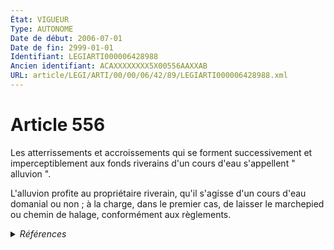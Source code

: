 ```yaml
---
État: VIGUEUR
Type: AUTONOME
Date de début: 2006-07-01
Date de fin: 2999-01-01
Identifiant: LEGIARTI000006428988
Ancien identifiant: ACAXXXXXXXX5X00556AAXXAB
URL: article/LEGI/ARTI/00/00/06/42/89/LEGIARTI000006428988.xml
---
```


<h1>Article 556</h1>

Les atterrissements et accroissements qui se forment successivement et
imperceptiblement aux fonds riverains d'un cours d'eau s'appellent " alluvion
".<br />

L'alluvion profite au propriétaire riverain, qu'il s'agisse d'un cours d'eau
domanial ou non ; à la charge, dans le premier cas, de laisser le marchepied ou
chemin de halage, conformément aux règlements.


<details>
  <summary><em>Références</em></summary>

  <h2>Articles faisant référence à l'article</h2>
  
  <ul>
    <li>
      <a href="https://legal.tricoteuses.fr//redirection/LEGIARTI000006250829?vers=git&vers=legifrance">Ordonnance n° 2006-460 du 21 avril 2006 relative à la partie législative du code général de la propriété des personnes publiques - article 3 ENTIEREMENT_MODIF</a> MODIFICATION cible
    </li>
  </ul>
  
  <h2>Références faites par l'article</h2>
  
  <ul>
    <li>
      2006-04-21 MODIFICATION source <a href="https://legal.tricoteuses.fr//redirection/LEGIARTI000006250829?vers=git&vers=legifrance">Ordonnance n° 2006-460 du 21 avril 2006 relative à la partie législative du code général de la propriété des personnes publiques - article 3 ENTIEREMENT_MODIF</a>
    </li>
    <li>
      2999-01-01 CITATION cible <a href="https://legal.tricoteuses.fr//redirection/LEGIARTI000006833171?vers=git&vers=legifrance">Code de l'environnement - article L215-14 AUTONOME VIGUEUR, en vigueur depuis le 2006-12-31</a>
    </li>
    <li>
      2999-01-01 CITATION cible <a href="https://legal.tricoteuses.fr//redirection/LEGIARTI000006833161?vers=git&vers=legifrance">Code de l'environnement - article L215-6 AUTONOME VIGUEUR, en vigueur depuis le 2000-09-21</a>
    </li>
    <li>
      2999-01-01 CITATION cible <a href="https://legal.tricoteuses.fr//redirection/LEGIARTI000006846021?vers=git&vers=legifrance">Code du domaine public fluvial et de la navigation intérieure - article 10 AUTONOME ABROGE, en vigueur du 2003-07-31 au 2006-07-01</a>
    </li>
    <li>
      2999-01-01 CITATION cible <a href="https://legal.tricoteuses.fr//redirection/LEGIARTI000006361192?vers=git&vers=legifrance">Code général de la propriété des personnes publiques - article L2111-13 AUTONOME VIGUEUR, en vigueur depuis le 2006-07-01</a>
    </li>
    <li>
      2999-01-01 CITATION cible <a href="https://legal.tricoteuses.fr//redirection/LEGIARTI000006361435?vers=git&vers=legifrance">Code général de la propriété des personnes publiques - article L3211-15 AUTONOME VIGUEUR, en vigueur depuis le 2006-07-01</a>
    </li>
    <li>
      2999-01-01 CITATION cible <a href="https://legal.tricoteuses.fr//redirection/LEGIARTI000006579452?vers=git&vers=legifrance">Code rural (ancien) - article 102 AUTONOME ABROGE, en vigueur du 1964-12-18 au 2000-09-21</a>
    </li>
    <li>
      2999-01-01 CITATION cible <a href="https://legal.tricoteuses.fr//redirection/LEGIARTI000006579468?vers=git&vers=legifrance">Code rural (ancien) - article 114 AUTONOME ABROGE, en vigueur du 1995-02-03 au 2000-09-21</a>
    </li>
    <li>
      CODIFICATION source Loi 1804-01-27
    </li>
    <li>
      1898-04-08 CITATION cible <a href="https://legal.tricoteuses.fr//redirection/LEGIARTI000006848173?vers=git&vers=legifrance">Loi du 8 avril 1898 sur le régime des eaux - article 18 AUTONOME ABROGE, en vigueur du 1898-04-10 au 1955-04-19</a>
    </li>
    <li>
      1898-04-08 CITATION cible <a href="https://legal.tricoteuses.fr//redirection/LEGIARTI000006848197?vers=git&vers=legifrance">Loi du 8 avril 1898 sur le régime des eaux - article 39 AUTONOME ABROGE, en vigueur du 1898-04-10 au 1956-10-16</a>
    </li>
    <li>
      1898-04-08 CITATION cible <a href="https://legal.tricoteuses.fr//redirection/LEGIARTI000006848161?vers=git&vers=legifrance">Loi du 8 avril 1898 sur le régime des eaux - article 7 AUTONOME ABROGE, en vigueur du 1898-04-10 au 1956-10-16</a>
    </li>
  </ul>
</details>
